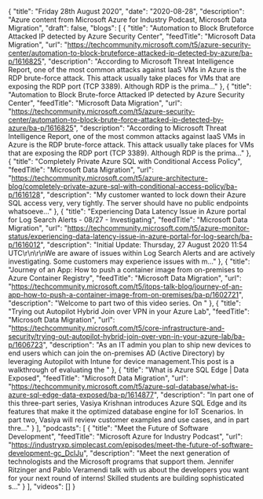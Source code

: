 {
  "title": "Friday 28th August 2020",
  "date": "2020-08-28",
  "description": "Azure content from Microsoft Azure for Industry Podcast, Microsoft Data Migration",
  "draft": false,
  "blogs": [
    {
      "title": "Automation to Block Bruteforce Attacked IP detected by Azure Security Center",
      "feedTitle": "Microsoft Data Migration",
      "url": "https://techcommunity.microsoft.com/t5/azure-security-center/automation-to-block-bruteforce-attacked-ip-detected-by-azure/ba-p/1616825",
      "description": "According to Microsoft Threat Intelligence Report, one of the most common attacks against IaaS VMs in Azure is the RDP brute-force attack. This attack usually take places for VMs that are exposing the RDP port (TCP 3389). Although RDP is the prima..."
    },
    {
      "title": "Automation to Block Brute-force Attacked IP detected by Azure Security Center",
      "feedTitle": "Microsoft Data Migration",
      "url": "https://techcommunity.microsoft.com/t5/azure-security-center/automation-to-block-brute-force-attacked-ip-detected-by-azure/ba-p/1616825",
      "description": "According to Microsoft Threat Intelligence Report, one of the most common attacks against IaaS VMs in Azure is the RDP brute-force attack. This attack usually take places for VMs that are exposing the RDP port (TCP 3389). Although RDP is the prima..."
    },
    {
      "title": "Completely Private Azure SQL with Conditional Access Policy",
      "feedTitle": "Microsoft Data Migration",
      "url": "https://techcommunity.microsoft.com/t5/azure-architecture-blog/completely-private-azure-sql-with-conditional-access-policy/ba-p/1616128",
      "description": "My customer wanted to lock down their Azure SQL access very, very tightly. The server should have no public endpoints whatsoeve..."
    },
    {
      "title": "Experiencing Data Latency Issue in Azure portal for Log Search Alerts - 08/27 - Investigating",
      "feedTitle": "Microsoft Data Migration",
      "url": "https://techcommunity.microsoft.com/t5/azure-monitor-status/experiencing-data-latency-issue-in-azure-portal-for-log-search/ba-p/1616012",
      "description": "Initial Update: Thursday, 27 August 2020 11:54 UTC\r\n\r\nWe are aware of issues within Log Search Alerts and are actively investigating. Some customers may experience issues with m..."
    },
    {
      "title": "Journey of an App: How to push a container image from on-premises to Azure Container Registry",
      "feedTitle": "Microsoft Data Migration",
      "url": "https://techcommunity.microsoft.com/t5/itops-talk-blog/journey-of-an-app-how-to-push-a-container-image-from-on-premises/ba-p/1602721",
      "description": "Welcome to part two of this video series. On "
    },
    {
      "title": "Trying out Autopilot Hybrid Join over VPN in your Azure Lab",
      "feedTitle": "Microsoft Data Migration",
      "url": "https://techcommunity.microsoft.com/t5/core-infrastructure-and-security/trying-out-autopilot-hybrid-join-over-vpn-in-your-azure-lab/ba-p/1606723",
      "description": "As an IT admin you plan to ship new devices to end users which can join the on-premises AD (Active Directory) by leveraging Autopilot with Intune for device management.This post is a walkthrough of evaluating the "
    },
    {
      "title": "What is Azure SQL Edge | Data Exposed",
      "feedTitle": "Microsoft Data Migration",
      "url": "https://techcommunity.microsoft.com/t5/azure-sql-database/what-is-azure-sql-edge-data-exposed/ba-p/1614877",
      "description": "In part one of this three-part series, Vasiya Krishnan introduces Azure SQL Edge and its features that make it the optimized database engine for IoT Scenarios. In part two, Vasiya will review customer examples and use cases, and in part thre..."
    }
  ],
  "podcasts": [
    {
      "title": "Meet the Future of Software Development",
      "feedTitle": "Microsoft Azure for Industry Podcast",
      "url": "https://industryxp.simplecast.com/episodes/meet-the-future-of-software-development-gc_DclJu",
      "description": "Meet the next generation of technologists and the Microsoft programs that support them. Jennifer Ritzinger and Pablo Veramendi talk with us about the developers you want for your next round of interns! Skilled students are building sophisticated s..."
    }
  ],
  "videos": []
}